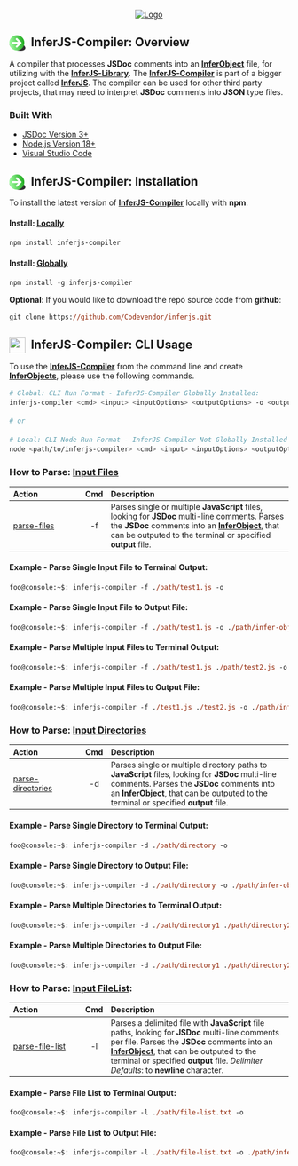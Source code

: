 <div id="top"></div>

<!-- PROJECT LOGO -->
<br />
<div align="center">
  <a href="https://github.com/Codevendor/inferjs">
    <img src="https://github.com/Codevendor/inferjs/blob/main/assets/images/inferjs-logo.png?raw=true" alt="Logo" height="183px" width="443px" />
  </a>
</div>

## <img height="28" width="29" src="https://github.com/Codevendor/inferjs-compiler/blob/main/assets/images/arrowright.png?raw=true" style="float:left;" />&nbsp;&nbsp;InferJS-Compiler: Overview

A compiler that processes **JSDoc** comments into an [**InferObject**]() file, for utilizing with the [**InferJS-Library**](https://github.com/Codevendor/inferjs/tree/main/projects/inferjs-library). The [**InferJS-Compiler**](https://github.com/Codevendor/inferjs/tree/main/projects/inferjs-compiler) is part of a bigger project called [**InferJS**](https://github.com/Codevendor/inferjs/tree/main/projects/inferjs-library). The compiler can be used for other third party projects, that may need to interpret **JSDoc** comments into **JSON** type files.

### Built With
* [JSDoc Version 3+](https://jsdoc.app/)
* [Node.js Version 18+](https://nodejs.org/)
* [Visual Studio Code](https://code.visualstudio.com/)

## <img height="28" width="29" src="https://github.com/Codevendor/inferjs-compiler/blob/main/assets/images/arrowright.png?raw=true" style="float:left;" />&nbsp;&nbsp;InferJS-Compiler: Installation

To install the latest version of [**InferJS-Compiler**](https://github.com/Codevendor/inferjs/tree/main/projects/inferjs-compiler) locally with **npm**:
#### Install: [Locally]()
```ps
npm install inferjs-compiler
```

#### Install: [Globally]()
```ps
npm install -g inferjs-compiler 
```

**Optional**: If you would like to download the repo source code from **github**:
```ps
git clone https://github.com/Codevendor/inferjs.git
```





## <img height="28" width="29" src="https://github.com/Codevendor/inferjs/blob/main/assets/images/arrowright.png?raw=true" style="float:left;" />&nbsp;&nbsp;InferJS-Compiler: CLI Usage

To use the [**InferJS-Compiler**](https://github.com/Codevendor/inferjs/tree/main/projects/inferjs-compiler) from the command line and create [**InferObjects**](), please use the following commands.
```sh
# Global: CLI Run Format - InferJS-Compiler Globally Installed: 
inferjs-compiler <cmd> <input> <inputOptions> <outputOptions> -o <output>

# or

# Local: CLI Node Run Format - InferJS-Compiler Not Globally Installed
node <path/to/inferjs-compiler> <cmd> <input> <inputOptions> <outputOptions> -o <output>
```

### How to Parse: [Input Files]()

| Action&nbsp;&nbsp;&nbsp;&nbsp;&nbsp;&nbsp;&nbsp;&nbsp;&nbsp;&nbsp;&nbsp;&nbsp;&nbsp;&nbsp;&nbsp;&nbsp;&nbsp;&nbsp;&nbsp;|Cmd| Description |
| :-- | :--: | :-- |               
| [parse-files]()        | -f          | Parses single or multiple **JavaScript** files, looking for **JSDoc** multi-line comments. Parses the **JSDoc** comments into an [**InferObject**](), that can be outputed to the terminal or specified **output** file. |

#### Example - Parse Single Input File to Terminal Output:
```ps
foo@console:~$: inferjs-compiler -f ./path/test1.js -o  
```

#### Example - Parse Single Input File to Output File:
```ps
foo@console:~$: inferjs-compiler -f ./path/test1.js -o ./path/infer-object.js
```

#### Example - Parse Multiple Input Files to Terminal Output:
```ps
foo@console:~$: inferjs-compiler -f ./path/test1.js ./path/test2.js -o 
```

#### Example - Parse Multiple Input Files to Output File:
```ps
foo@console:~$: inferjs-compiler -f ./test1.js ./test2.js -o ./path/infer-object.js 
```


### How to Parse: [Input Directories]()

| Action&nbsp;&nbsp;&nbsp;&nbsp;&nbsp;&nbsp;&nbsp;&nbsp;&nbsp;&nbsp;&nbsp;&nbsp;&nbsp;&nbsp;&nbsp;&nbsp;&nbsp;&nbsp;&nbsp;|Cmd| Description |
| :-- | :--: | :-- |               
| [parse-directories]()        | -d          | Parses single or multiple directory paths to **JavaScript** files, looking for **JSDoc** multi-line comments. Parses the **JSDoc** comments into an [**InferObject**](), that can be outputed to the terminal or specified **output** file. |

#### Example - Parse Single Directory to Terminal Output:
```ps
foo@console:~$: inferjs-compiler -d ./path/directory -o  
```

#### Example - Parse Single Directory to Output File:
```ps
foo@console:~$: inferjs-compiler -d ./path/directory -o ./path/infer-object.js
```

#### Example - Parse Multiple Directories to Terminal Output:
```ps
foo@console:~$: inferjs-compiler -d ./path/directory1 ./path/directory2 -o 
```

#### Example - Parse Multiple Directories to Output File:
```ps
foo@console:~$: inferjs-compiler -d ./path/directory1 ./path/directory2 -o ./path/infer-object.js 
```

### How to Parse: [Input FileList]():

| Action&nbsp;&nbsp;&nbsp;&nbsp;&nbsp;&nbsp;&nbsp;&nbsp;&nbsp;&nbsp;&nbsp;&nbsp;&nbsp;&nbsp;&nbsp;&nbsp;&nbsp;&nbsp;&nbsp;|Cmd| Description |
| :-- | :--: | :-- |               
| [parse-file-list]()        | -l          | Parses a delimited file with **JavaScript** file paths, looking for **JSDoc** multi-line comments per file. Parses the **JSDoc** comments into an [**InferObject**](), that can be outputed to the terminal or specified **output** file. _Delimiter Defaults_: to **newline** character. |

#### Example - Parse File List to Terminal Output:
```ps
foo@console:~$: inferjs-compiler -l ./path/file-list.txt -o  
```

#### Example - Parse File List to Output File:
```ps
foo@console:~$: inferjs-compiler -l ./path/file-list.txt -o ./path/infer-object.js
```